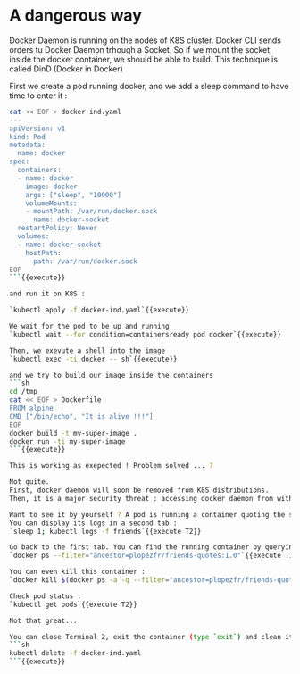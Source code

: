 # A dangerous way

Docker Daemon is running on the nodes of K8S cluster. Docker CLI sends orders tu Docker Daemon trhough a Socket. So if we mount the socket inside the docker container, we should be able to build.
This technique is called DinD (Docker in Docker)

First we create a pod running docker, and we add a sleep command to have time to enter it :
```sh
cat << EOF > docker-ind.yaml
---
apiVersion: v1
kind: Pod
metadata:
  name: docker
spec:
  containers:
  - name: docker
    image: docker
    args: ["sleep", "10000"]
    volumeMounts:
    - mountPath: /var/run/docker.sock
      name: docker-socket
  restartPolicy: Never
  volumes:
  - name: docker-socket
    hostPath:
      path: /var/run/docker.sock
EOF
```{{execute}}

and run it on K8S :

`kubectl apply -f docker-ind.yaml`{{execute}}

We wait for the pod to be up and running
`kubectl wait --for condition=containersready pod docker`{{execute}}

Then, we exevute a shell into the image
`kubectl exec -ti docker -- sh`{{execute}}

and we try to build our image inside the containers
```sh
cd /tmp
cat << EOF > Dockerfile
FROM alpine
CMD ["/bin/echo", "It is alive !!!"]
EOF
docker build -t my-super-image .
docker run -ti my-super-image
```{{execute}}

This is working as exepected ! Problem solved ... ?

Not quite.
First, docker daemon will soon be removed from K8S distributions.
Then, it is a major security threat : accessing docker daemon from within a container could lead to messy stuff.

Want to see it by yourself ? A pod is running a container quoting the sitcom *Friends*
You can display its logs in a second tab :
`sleep 1; kubectl logs -f friends`{{execute T2}}

Go back to the first tab. You can find the running container by querying the Docker Daemon, through the socket :
`docker ps --filter="ancestor=plopezfr/friends-quotes:1.0"`{{execute T1}}

You can even kill this container :
`docker kill $(docker ps -a -q --filter="ancestor=plopezfr/friends-quotes:1.0" --format="{{.ID}}")`{{execute T1}}

Check pod status :
`kubectl get pods`{{execute T2}}

Not that great...

You can close Terminal 2, exit the container (type `exit`) and clean it :
```sh
kubectl delete -f docker-ind.yaml
```{{execute}}
